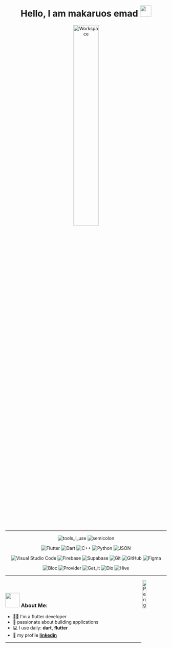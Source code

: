 <div align="center" width="50">

# Hello, I am makaruos emad <img src="https://github.com/TheDudeThatCode/TheDudeThatCode/blob/master/Assets/Hi.gif" width="35" />
<img src="https://github.com/SP-XD/SP-XD/blob/main/images/dev-working_rounded.gif?raw=true" href="https://github.com/sp-xd" alt="Workspace"  width="40%"/><br> 

<hr></hr>

![tools_I_use](https://img.shields.io/badge/-%F0%9F%9A%80%20Tools%20I%20use-orange)
![semicolon](https://img.shields.io/badge/-%3A-orange)

![Flutter](https://img.shields.io/badge/Flutter-%2302569B.svg?style=flat&logo=Flutter&logoColor=white)
![Dart](https://img.shields.io/badge/Dart-0175C2?style=flat&logo=dart&logoColor=white)
![C++](https://img.shields.io/badge/C%2B%2B-00599C?style=flat&logo=c%2B%2B&logoColor=white)
![Python](https://img.shields.io/badge/Python-3776AB?style=flat&logo=python&logoColor=white)
![JSON](https://img.shields.io/badge/JSON-5E5C5C?style=flat&logo=json&logoColor=white)

![Visual Studio Code](https://img.shields.io/badge/VS%20Code-007ACC?style=flat&logo=visual-studio-code&logoColor=white)
![Firebase](https://img.shields.io/badge/Firebase-FFCA28?style=flat&logo=firebase&logoColor=black)
![Supabase](https://img.shields.io/badge/Supabase-3ECF8E?style=flat&logo=supabase&logoColor=white)
![Git](https://img.shields.io/badge/Git-F05032?style=flat&logo=git&logoColor=white)
![GitHub](https://img.shields.io/badge/GitHub-181717?style=flat&logo=github&logoColor=white)
![Figma](https://img.shields.io/badge/Figma-F24E1E?style=flat&logo=figma&logoColor=white)

![Bloc](https://img.shields.io/badge/Bloc-3E4E88?style=flat&logo=flutter&logoColor=white)
![Provider](https://img.shields.io/badge/Provider-0A8F9E?style=flat&logo=flutter&logoColor=white)
![Get_it](https://img.shields.io/badge/Get_it-4B9CD3?style=flat&logo=flutter&logoColor=white)
![Dio](https://img.shields.io/badge/Dio-00758F?style=flat&logo=axios&logoColor=white)
![Hive](https://img.shields.io/badge/Hive-F9DC5C?style=flat&logo=hive&logoColor=black)

</div>

<hr></hr>

<img align="right" src="https://raw.githubusercontent.com/Tarikul-Islam-Anik/Animated-Fluent-Emojis/master/Emojis/Animals/Penguin.png" alt="Penguin" width="15%" /><br>
### <img src="https://github.com/TheDudeThatCode/TheDudeThatCode/blob/master/Assets/Developer.gif" width="45" /> About Me:

- 👨‍💻 I'm a flutter developer
- 📱 passionate about building applications 
- 💻 I use daily: **dart**, **flutter**
- 💬 my profile **[linkedin](https://www.linkedin.com/in/makaruos-emad-2b375b2ba/?trk=opento_sprofile_topcard)**<br>
  
<hr></hr>

